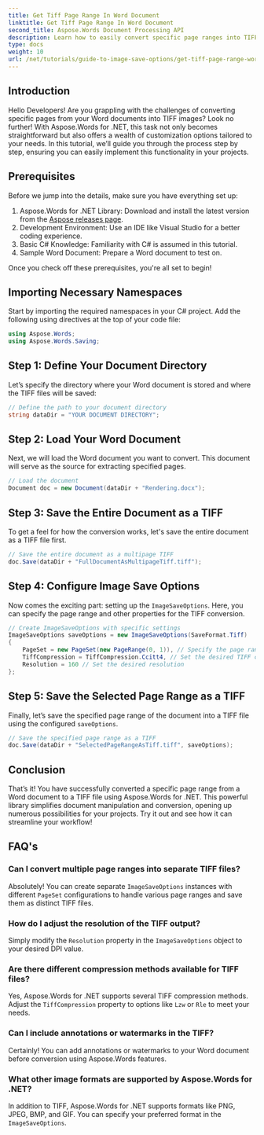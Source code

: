 ```yaml
---
title: Get Tiff Page Range In Word Document
linktitle: Get Tiff Page Range In Word Document
second_title: Aspose.Words Document Processing API
description: Learn how to easily convert specific page ranges into TIFF images with Aspose.Words for .NET. This step-by-step guide walks you through the entire process.
type: docs
weight: 10
url: /net/tutorials/guide-to-image-save-options/get-tiff-page-range-word-document/
---
```

## Introduction

Hello Developers! Are you grappling with the challenges of converting specific pages from your Word documents into TIFF images? Look no further! With Aspose.Words for .NET, this task not only becomes straightforward but also offers a wealth of customization options tailored to your needs. In this tutorial, we’ll guide you through the process step by step, ensuring you can easily implement this functionality in your projects.

## Prerequisites

Before we jump into the details, make sure you have everything set up:

1. Aspose.Words for .NET Library: Download and install the latest version from the [Aspose releases page](https://releases.aspose.com/words/net/).
2. Development Environment: Use an IDE like Visual Studio for a better coding experience.
3. Basic C# Knowledge: Familiarity with C# is assumed in this tutorial.
4. Sample Word Document: Prepare a Word document to test on.

Once you check off these prerequisites, you're all set to begin!

## Importing Necessary Namespaces

Start by importing the required namespaces in your C# project. Add the following using directives at the top of your code file:

```csharp
using Aspose.Words;
using Aspose.Words.Saving;
```

## Step 1: Define Your Document Directory

Let’s specify the directory where your Word document is stored and where the TIFF files will be saved:

```csharp
// Define the path to your document directory
string dataDir = "YOUR DOCUMENT DIRECTORY";
```

## Step 2: Load Your Word Document

Next, we will load the Word document you want to convert. This document will serve as the source for extracting specified pages.

```csharp
// Load the document
Document doc = new Document(dataDir + "Rendering.docx");
```

## Step 3: Save the Entire Document as a TIFF

To get a feel for how the conversion works, let's save the entire document as a TIFF file first.

```csharp
// Save the entire document as a multipage TIFF
doc.Save(dataDir + "FullDocumentAsMultipageTiff.tiff");
```

## Step 4: Configure Image Save Options

Now comes the exciting part: setting up the `ImageSaveOptions`. Here, you can specify the page range and other properties for the TIFF conversion.

```csharp
// Create ImageSaveOptions with specific settings
ImageSaveOptions saveOptions = new ImageSaveOptions(SaveFormat.Tiff)
{
    PageSet = new PageSet(new PageRange(0, 1)), // Specify the page range (zero-based)
    TiffCompression = TiffCompression.Ccitt4, // Set the desired TIFF compression
    Resolution = 160 // Set the desired resolution
};
```

## Step 5: Save the Selected Page Range as a TIFF

Finally, let’s save the specified page range of the document into a TIFF file using the configured `saveOptions`.

```csharp
// Save the specified page range as a TIFF
doc.Save(dataDir + "SelectedPageRangeAsTiff.tiff", saveOptions);
```

## Conclusion

That’s it! You have successfully converted a specific page range from a Word document to a TIFF file using Aspose.Words for .NET. This powerful library simplifies document manipulation and conversion, opening up numerous possibilities for your projects. Try it out and see how it can streamline your workflow!

## FAQ's

### Can I convert multiple page ranges into separate TIFF files?

Absolutely! You can create separate `ImageSaveOptions` instances with different `PageSet` configurations to handle various page ranges and save them as distinct TIFF files.

### How do I adjust the resolution of the TIFF output?

Simply modify the `Resolution` property in the `ImageSaveOptions` object to your desired DPI value.

### Are there different compression methods available for TIFF files?

Yes, Aspose.Words for .NET supports several TIFF compression methods. Adjust the `TiffCompression` property to options like `Lzw` or `Rle` to meet your needs.

### Can I include annotations or watermarks in the TIFF?

Certainly! You can add annotations or watermarks to your Word document before conversion using Aspose.Words features.

### What other image formats are supported by Aspose.Words for .NET?

In addition to TIFF, Aspose.Words for .NET supports formats like PNG, JPEG, BMP, and GIF. You can specify your preferred format in the `ImageSaveOptions`.
